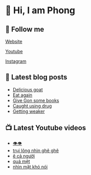 # 👋 Hi, I am Phong

## 🔗 Follow me

[Website](https://phongever.xyz "Website")

[Youtube](https://www.youtube.com/@phongever "Youtube")

[Instagram](https://www.instagram.com/phongever "Instagram")

## 📝 Latest blog posts

<!-- BLOG-POST-LIST:START -->
- [Delicious goat](https://phongever.xyz/blog/delicious-goat/)
- [Eat again](https://phongever.xyz/blog/eat-again/)
- [Give Gon some books](https://phongever.xyz/blog/give-gon-some-books/)
- [Caught using drug](https://phongever.xyz/blog/caught-using-drug/)
- [Getting weaker](https://phongever.xyz/blog/getting-weaker/)
<!-- BLOG-POST-LIST:END -->

## 📺 Latest Youtube videos

<!-- YOUTUBE-VIDEO-LIST:START -->
- [👁️👁️](https://www.youtube.com/shorts/R62fE_ar2Nk)
- [trụi lông nhìn ghê ghê](https://www.youtube.com/shorts/x_UO7YZRz0Q)
- [ê cả người](https://www.youtube.com/shorts/gqx1EgZvI5c)
- [quá mệt](https://www.youtube.com/shorts/X9VNXqJfSJ4)
- [nhìn mặt khó nói](https://www.youtube.com/shorts/P1CXQ9-zpjs)
<!-- YOUTUBE-VIDEO-LIST:END -->
